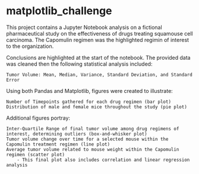 # matplotlib_challenge
This project contains a Jupyter Notebook analysis on a fictional pharmaceutical study on the effectiveness of drugs treating squamouse cell carcinoma. The Capomulin regimen was the highlighted regimin of interest to the organization.

Conclusions are highlighted at the start of the notebook. The provided data was cleaned then the following statistical analysis included:
    
    Tumor Volume: Mean, Median, Variance, Standard Deviation, and Standard Error
    
Using both Pandas and Matplotlib, figures were created to illustrate:

    Number of Timepoints gathered for each drug regimen (bar plot)
    Distribution of male and female mice throughout the study (pie plot)
    
Additional figures portray:

    Inter-Quartile Range of final tumor volume among drug regimens of interest, determining outliers (box-and-whisker plot)
    Tumor volume change over time for a selected mouse within the Capomulin treatment regimen (line plot)
    Average tumor volume related to mouse weight within the Capomulin regimen (scatter plot)
        - This final plot also includes correlation and linear regression analysis
